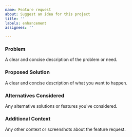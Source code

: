 ```yaml
---
name: Feature request
about: Suggest an idea for this project
title: ''
labels: enhancement
assignees: ''

---
```


### Problem
A clear and concise description of the problem or need.

### Proposed Solution
A clear and concise description of what you want to happen.

### Alternatives Considered
Any alternative solutions or features you've considered.

### Additional Context
Any other context or screenshots about the feature request.